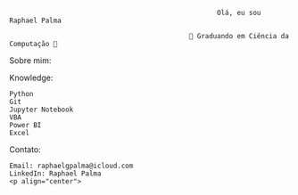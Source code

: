                                                         Olá, eu sou Raphael Palma 

                                                 🚀 Graduando em Ciência da Computação 🚀



Sobre mim:

Knowledge:

    Python
    Git
    Jupyter Notebook
    VBA
    Power BI
    Excel

Contato:

    Email: raphaelgpalma@icloud.com
    LinkedIn: Raphael Palma
    <p align="center">



